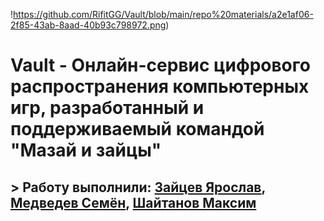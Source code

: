 !https://github.com/RifitGG/Vault/blob/main/repo%20materials/a2e1af06-2f85-43ab-8aad-40b93c798972.png)
# Vault - Онлайн-сервис цифрового распространения компьютерных игр, разработанный и поддерживаемый командой "Мазай и зайцы"
## > Работу выполнили: [Зайцев Ярослав](https://github.com/RifitGG), [Медведев Семён](https://github.com/Levington), [Шайтанов Максим]()
